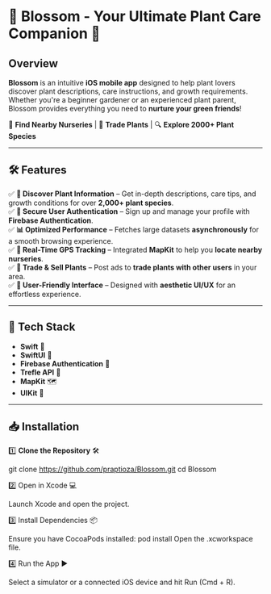# 🌿 Blossom - Your Ultimate Plant Care Companion 🌱  

## Overview  

**Blossom** is an intuitive **iOS mobile app** designed to help plant lovers discover plant descriptions, care instructions, and growth requirements. Whether you're a beginner gardener or an experienced plant parent, Blossom provides everything you need to **nurture your green friends**!   

📍 **Find Nearby Nurseries** | 🔄 **Trade Plants** | 🔍 **Explore 2000+ Plant Species**  

---

## 🛠️ Features  

✅ **🌱 Discover Plant Information** – Get in-depth descriptions, care tips, and growth conditions for over **2,000+ plant species**.  
✅ **🔐 Secure User Authentication** – Sign up and manage your profile with **Firebase Authentication**.  
✅ **📊 Optimized Performance** – Fetches large datasets **asynchronously** for a smooth browsing experience.  
✅ **📍 Real-Time GPS Tracking** – Integrated **MapKit** to help you **locate nearby nurseries**.  
✅ **🔄 Trade & Sell Plants** – Post ads to **trade plants with other users** in your area.  
✅ **🌿 User-Friendly Interface** – Designed with **aesthetic UI/UX** for an effortless experience.  

---

## 🚀 Tech Stack  

- **Swift** 🦅  
- **SwiftUI** 🎨  
- **Firebase Authentication** 🔐  
- **Trefle API** 🌿  
- **MapKit** 🗺️  
- **UIKit** 📱  

---

## 📥 Installation  

1️⃣ **Clone the Repository** 🛠️  

git clone https://github.com/praptioza/Blossom.git
cd Blossom

2️⃣ Open in Xcode 💻

Launch Xcode and open the project.

3️⃣ Install Dependencies 📦

Ensure you have CocoaPods installed:
pod install
Open the .xcworkspace file.

4️⃣ Run the App ▶️

Select a simulator or a connected iOS device and hit Run (Cmd + R).
